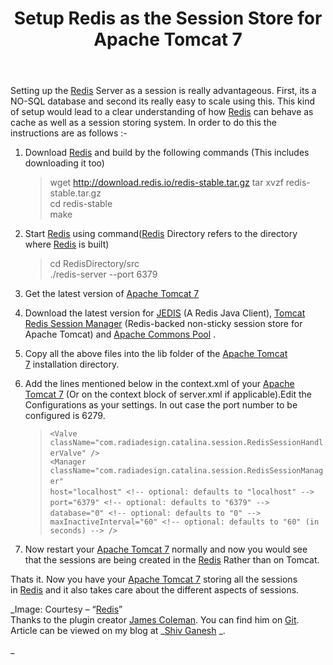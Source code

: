 ﻿---
layout: articles
title: Setup Redis as the Session Store for Apache Tomcat 7
permalink: articles/20160823002.html
disqusIdentifier: articles/20160823002.html
disqusUrl: http://redis.cn/monthly/temp.html
discuzTid: 
---


Setting up the [Redis](http://redis.io/ "Redis") Server as a session is really advantageous. First, its a NO-SQL database and second its really easy to scale using this. This kind of setup would lead to a clear understanding of how [Redis](http://redis.io/ "Redis") can behave as cache as well as a session storing system. In order to do this the instructions are as follows :-

1.  Download [Redis](http://redis.io/ "Redis") and build by the following commands (This includes downloading it too)  
    
    > wget http://download.redis.io/redis-stable.tar.gz tar xvzf redis-stable.tar.gz   
    > cd redis-stable   
    > make
    
2.  Start [Redis](http://redis.io/ "Redis") using command([Redis](http://redis.io/ "Redis") Directory refers to the directory where [Redis](http://redis.io/ "Redis") is built)
    
    > cd RedisDirectory/src   
    > ./redis-server --port 6379
    
3.  Get the latest version of [Apache Tomcat 7](http://tomcat.apache.org/download-70.cgi "Apache Tomcat 7")
    
4.  Download the latest version for [JEDIS](https://github.com/xetorthio/jedis/downloads "Jedis") (A Redis Java Client), [Tomcat Redis Session Manager](https://github.com/jcoleman/tomcat-redis-session-manager/downloads "Tomcat Redis Session Manager") (Redis-backed non-sticky session store for Apache Tomcat) and [Apache Commons Pool](http://commons.apache.org/proper/commons-pool/download_pool.cgi "Apache Commons Pool") .
    
5.  Copy all the above files into the lib folder of the [Apache Tomcat 7](http://tomcat.apache.org/download-70.cgi "Apache Tomcat 7") installation directory.
    
6.  Add the lines mentioned below in the context.xml of your [Apache Tomcat 7](http://tomcat.apache.org/download-70.cgi "Apache Tomcat 7") (Or on the context block of server.xml if applicable).Edit the Configurations as your settings. In out case the port number to be configured is 6279.
    
    > `<Valve className="com.radiadesign.catalina.session.RedisSessionHandlerValve" />`   
    > `<Manager className="com.radiadesign.catalina.session.RedisSessionManager"`   
    > `host="localhost" <!-- optional: defaults to "localhost" -->`   
    > `port="6379" <!-- optional: defaults to "6379" -->`   
    > `database="0" <!-- optional: defaults to "0" -->`   
    > `maxInactiveInterval="60" <!-- optional: defaults to "60" (in seconds) --> />`
    
7.  Now restart your [Apache Tomcat 7](http://tomcat.apache.org/download-70.cgi "Apache Tomcat 7") normally and now you would see that the sessions are being created in the [Redis](http://redis.io/ "Redis") Rather than on Tomcat.
    

Thats it. Now you have your [Apache Tomcat 7](http://tomcat.apache.org/download-70.cgi "Apache Tomcat 7") storing all the sessions in [Redis](http://redis.io/ "Redis") and it also takes care about the different aspects of sessions.

_Image: Courtesy – “[Redis](http://redis.io/ "Redis")”  
Thanks to the plugin creator [James Coleman](https://github.com/jcoleman "James Coleman"). You can find him on [Git](https://github.com/jcoleman "James Coleman").  
Article can be viewed on my blog at _[Shiv Ganesh](http://shivganesh.com/) _.    
  
_